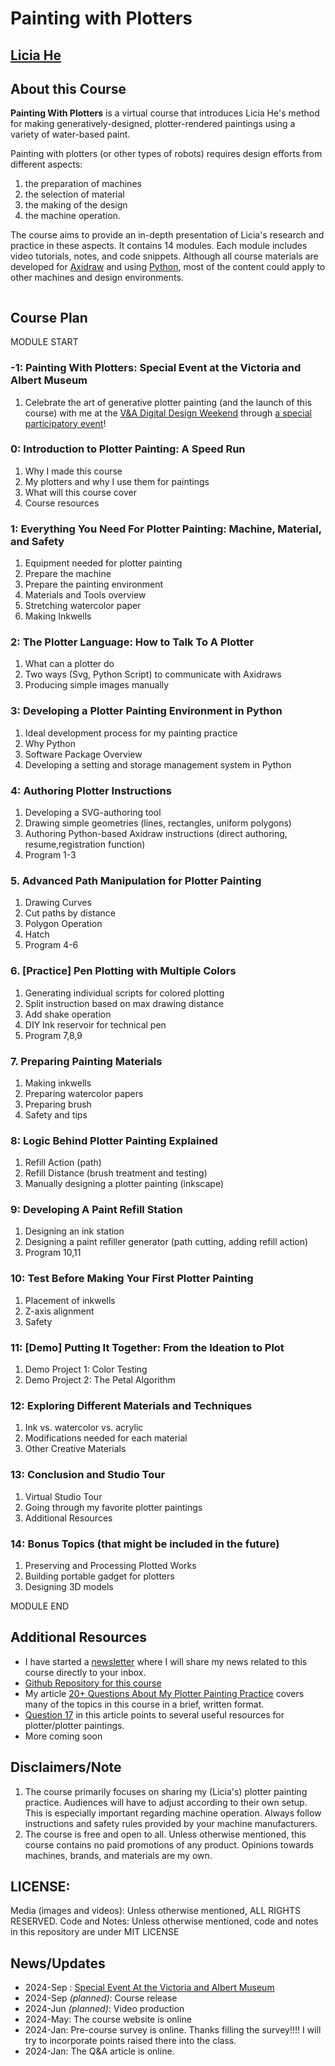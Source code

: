 
# Painting with Plotters

<h2 class="author"><a href="http://eyesofpanda.com" target="_blank">Licia He</a></h2>

## About this Course 

**Painting With Plotters** is a virtual course that introduces Licia He's method for making generatively-designed, plotter-rendered paintings using a variety of water-based paint. 

Painting with plotters (or other types of robots) requires design efforts from different aspects:
1. the preparation of machines
2. the selection of material
3. the making of the design
4. the machine operation. 

The course aims to provide an in-depth presentation of Licia's research and practice in these aspects. It contains 14 modules. Each module includes video tutorials, notes, and code snippets. Although all course materials are developed for [Axidraw](https://axidraw.com/) and using [Python](https://www.python.org/), most of the content could apply to other machines and design environments.

<img name="00/00_banner.jpg" class="full-width-img">

## Course Plan

MODULE START 
### -1: Painting With Plotters: Special Event at the Victoria and Albert Museum
1. Celebrate the art of generative plotter painting (and the launch of this course) with me at the [V&A Digital Design Weekend](https://www.vam.ac.uk/event/9pmbZOVdEw/digital-design-weekend-2024) through [a special participatory event](https://www.vam.ac.uk/event/bJvmGKbB9/painting-with-plotters-sep-2024)! 

### 0: Introduction to Plotter Painting: A Speed Run 
1. Why I made this course 
2. My plotters and why I use them for paintings 
3. What will this course cover 
4. Course resources
### 1: Everything You Need For Plotter Painting: Machine, Material, and Safety
1. Equipment needed for plotter painting
2. Prepare the machine
3. Prepare the painting environment 
4. Materials and Tools overview 
5. Stretching watercolor paper 
6. Making Inkwells
### 2: The Plotter Language: How to Talk To A Plotter
1. What can a plotter do 
2. Two ways (Svg, Python Script) to communicate with Axidraws
3. Producing simple images manually
### 3: Developing a Plotter Painting Environment in Python 
1. Ideal development process for my painting practice 
2. Why Python
3. Software Package Overview
3. Developing a setting and storage management system in Python
### 4: Authoring Plotter Instructions
1. Developing a SVG-authoring tool
2. Drawing simple geometries (lines, rectangles, uniform polygons)
3. Authoring Python-based Axidraw instructions (direct authoring, resume,registration function)
4. Program 1-3 
### 5. Advanced Path Manipulation for Plotter Painting
1. Drawing Curves
2. Cut paths by distance 
2. Polygon Operation 
3. Hatch 
4. Program 4-6
### 6. [Practice] Pen Plotting with Multiple Colors 
1. Generating individual scripts for colored plotting 
2. Split instruction based on max drawing distance
4. Add shake operation 
5. DIY Ink reservoir for technical pen
6. Program 7,8,9
### 7. Preparing Painting Materials 
1. Making inkwells 
2. Preparing watercolor papers 
3. Preparing brush 
4. Safety and tips
### 8: Logic Behind Plotter Painting Explained
1. Refill Action (path)
2. Refill Distance (brush treatment and testing)
3. Manually designing a plotter painting (inkscape)
### 9: Developing A Paint Refill Station 
1. Designing an ink station
2. Designing a paint refiller generator (path cutting, adding refill action)
3. Program 10,11
### 10: Test Before Making Your First Plotter Painting
1. Placement of inkwells
2. Z-axis alignment 
3. Safety
### 11: [Demo] Putting It Together: From the Ideation to Plot 
1. Demo Project 1: Color Testing
2. Demo Project 2: The Petal Algorithm
### 12: Exploring Different Materials and Techniques
1. Ink vs. watercolor vs. acrylic 
2. Modifications needed for each material 
2. Other Creative Materials
### 13: Conclusion and Studio Tour
1. Virtual Studio Tour 
2. Going through my favorite plotter paintings 
3. Additional Resources
### 14: Bonus Topics (that might be included in the future)
1. Preserving and Processing Plotted Works
2. Building portable gadget for plotters
3. Designing 3D models

MODULE END 

## Additional Resources
- I have started a [newsletter](https://liciahe.substack.com/) where I will share my news related to this course directly to your inbox. 
- [Github Repository for this course](https://github.com/LiciaHe/painting_with_plotters)
-  My article [20+ Questions About My Plotter Painting Practice](https://www.eyesofpanda.com/project/plotter_painting_q_a/) covers many of the topics in this course in a brief, written format. 
  - [Question 17](https://www.eyesofpanda.com/project/plotter_painting_q_a/#q17) in this article points to several useful resources for plotter/plotter paintings.
- More coming soon 

## Disclaimers/Note
1. The course primarily focuses on sharing my (Licia's) plotter painting practice.  Audiences will have to adjust according to their own setup. This is especially important regarding machine operation. Always follow instructions and safety rules provided by your machine manufacturers. 
2. The course is free and open to all. Unless otherwise mentioned, this course contains no paid promotions of any product. Opinions towards machines, brands, and materials are my own.

## LICENSE: 
Media (images and videos): Unless otherwise mentioned, ALL RIGHTS RESERVED.
Code and Notes: Unless otherwise mentioned, code and notes in this repository are under MIT LICENSE

## News/Updates
- 2024-Sep : [Special Event At the Victoria and Albert Museum](https://www.vam.ac.uk/event/bJvmGKbB9/painting-with-plotters-sep-2024)
- 2024-Sep *(planned)*: Course release
- 2024-Jun *(planned)*: Video production 
- 2024-May: The course website is online 
- 2024-Jan: Pre-course survey is online. Thanks filling the survey!!!! I will try to incorporate points raised there into the class.   
- 2024-Jan: The Q&A article is online.
